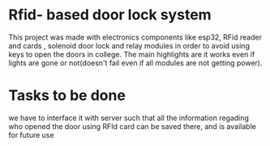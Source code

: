 # Rfid- based door lock system

This project was made with electronics components like esp32, RFid reader and cards , solenoid door lock and relay modules in order to avoid using keys to open the doors in college.
The main highlights are it works even if lights are gone or not(doesn't fail even if all modules are not getting power).

# Tasks to be done
we have to interface it with server such that all the information regading who opened the door using RFId card can be saved there, and is available for future use
